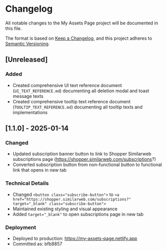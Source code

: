 # Changelog

All notable changes to the My Assets Page project will be documented in this file.

The format is based on [Keep a Changelog](https://keepachangelog.com/en/1.0.0/),
and this project adheres to [Semantic Versioning](https://semver.org/spec/v2.0.0.html).

## [Unreleased]

### Added
- Created comprehensive UI text reference document (`UI_TEXT_REFERENCE.md`) documenting all deletion modal and toast message texts
- Created comprehensive tooltip text reference document (`TOOLTIP_TEXT_REFERENCE.md`) documenting all tooltip texts and implementations

## [1.1.0] - 2025-01-14

### Changed
- Updated subscription banner button to link to Shopper Similarweb subscriptions page (https://shopper.similarweb.com/subscriptions?)
- Converted subscription button from non-functional button to functional link that opens in new tab

### Technical Details
- Changed `<button class="subscribe-button">` to `<a href="https://shopper.similarweb.com/subscriptions?" target="_blank" class="subscribe-button">`
- Maintained existing styling and visual appearance
- Added `target="_blank"` to open subscriptions page in new tab

### Deployment
- Deployed to production: https://my-assets-page.netlify.app
- Committed as: bfb8857 